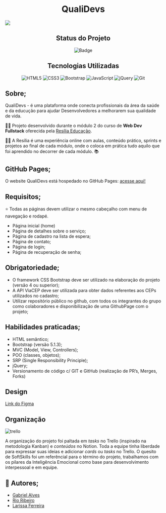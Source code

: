 <h1 align="center">QualiDevs</h1>

<img src="https://i.imgur.com/pybpFL7.png"/>
<br>

<div id="inicio" align=center>
<h2><strong>Status do Projeto</strong></h2>

  ![Badge](https://img.shields.io/website?down_message=em%20andamento&label=STATUS&style=for-the-badge&up_message=conclu%C3%ADdo&url=https%3A%2F%2Fytallobruno.github.io%2FProjetoFinalModulo2%2F)


</div> 


<h2 align="center"><strong>Tecnologias Utilizadas</strong></h2>

<div align="center">

![HTML5](https://img.shields.io/badge/html5-%23E34F26.svg?style=for-the-badge&logo=html5&logoColor=white)
![CSS3](https://img.shields.io/badge/css3-%231572B6.svg?style=for-the-badge&logo=css3&logoColor=white)
![Bootstrap](https://img.shields.io/badge/bootstrap-%23563D7C.svg?style=for-the-badge&logo=bootstrap&logoColor=white)
![JavaScript](https://img.shields.io/badge/javascript-%23323330.svg?style=for-the-badge&logo=javascript&logoColor=%23F7DF1E)
![jQuery](https://img.shields.io/badge/jquery-%230769AD.svg?style=for-the-badge&logo=jquery&logoColor=white)
![Git](https://img.shields.io/badge/git-%23F05033.svg?style=for-the-badge&logo=git&logoColor=white)

</div>

## **Sobre;** <br>

QualiDevs - é uma plataforma onde conecta profissionais da área da saúde e da educução para ajudar Desenvolvedores a melhorarem sua qualidade de vida.

👩‍💻 Projeto desenvolvido durante o módulo 2 do curso de  **Web Dev Fullstack** oferecida pela [Resília Educação](https://www.resilia.com.br/). 

👩‍🏫 A Resília é uma experiência online com aulas, conteúdo prático, sprints e projetos ao final de cada módulo, onde o coloca em prática tudo aquilo que foi aprendido no decorrer de cada módulo. 📚<br>


## **GitHub Pages;** 

O website QualiDevs está hospedado no GitHub Pages: [acesse aqui!](https://gabrielalvesfs.github.io/QualiDevs)

## **Requisitos;**

⭐ Todas as páginas devem utilizar o mesmo cabeçalho com menu de navegação e rodapé.

- Página inicial (home)
- Página de detalhes sobre o serviço; 
- Página de cadastro na lista de espera; 
- Página de contato; 
- Página de login; 
- Página de recuperação de senha; 

## **Obrigatoriedade;** 
- O framework CSS Bootstrap deve ser utilizado na elaboração do projeto (versão
4 ou superior);
- A API ViaCEP deve ser utilizada para obter dados referentes aos CEPs utilizados
no cadastro;
- Utilizar repositório público no github, com todos os integrantes do grupo como
colaboradores e disponibilização de uma GithubPage com o projeto;


## **Habilidades praticadas;**
- HTML semântico;
- Bootstrap (versão 5.1.3);
- MVC (Model, View, Controllers);
- POO (classes, objetos);
- SRP (Single Responsibility Principle);
- jQuery;
- Versionamento de código c/ GIT e GitHub (realização de PR’s, Merges, Forks)


## **Design**

<a href="https://www.figma.com/file/PF4MNmeRzbwGNS6IJLrcvS/QualiDevs?"> Link do Figma</a>

<h2><strong>Organização</strong></h2>

![trello](https://img.shields.io/badge/Trello-0052CC?style=for-the-badge&logo=trello&logoColor=white)
</div>

A organização do projeto foi paltada em *tasks* no Trello (inspirado na metodologia Kanban) e *conteúdos* no Notion. Toda a equipe tinha liberdade para expressar suas ideias e adicionar *cards* ou *tasks* no Trello. O quesito de SoftSkills foi um referêncial para o término do projeto, trabalhamos com os pilares da Inteligência Emocional como base para desenvolvimento interpessoal e em equipe. 

## **💌 Autores**; 

- [Gabriel Alves](https://github.com/GabrielAlvesFS)
- [Rio Ribeiro](https://github.com/rioribeirods)
- [Larissa Ferreira](https://github.com/Lari-Ferreira)
